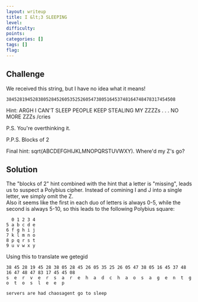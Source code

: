 ```yaml
---
layout: writeup
title: I &lt;3 SLEEPING
level: 
difficulty: 
points: 
categories: []
tags: []
flag: 
---
```

## Challenge

We received this string, but I have no idea what it means!

    3845281945283805284526053525260547380516453748164748478317454508

Hint: ARGH I CAN'T SLEEP PEOPLE KEEP STEALING MY ZZZZs . . . NO MORE
ZZZs /cries

P.S. You're overthinking it.

P.P.S. Blocks of 2

Final hint: sqrt(ABCDEFGHIJKLMNOPQRSTUVWXY). Where'd my Z's go?

## Solution

The "blocks of 2" hint combined with the hint that a letter is
"missing", leads us to suspect a Polybius cipher. Instead of comining I
and J into a single letter, we simply omit the Z.  
Also it seems like the first in each duo of letters is always 0-5, while
the second is always 5-10, so this leads to the following Polybius
square:

      0 1 2 3 4
    5 a b c d e
    6 f g h i j
    7 k l m n o
    8 p q r s t
    9 u v w x y

Using this to translate we getegid

    38 45 28 19 45 28 38 05 28 45 26 05 35 25 26 05 47 38 05 16 45 37 48 16 47 48 47 83 17 45 45 08
    s  e  r  v  e  r  s  a  r  e  h  a  d  c  h  a  o  s  a  g  e  n  t  g  o  t  o  s  l  e  e  p
    
    servers are had chaosagent go to sleep

